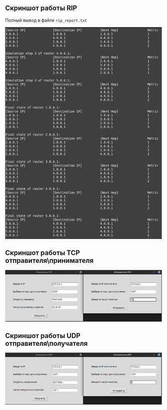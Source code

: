 ## Скриншот работы RIP
Полный вывод в файле `rip_report.txt`

![](screen_rip.png)

## Скриншот работы TCP отправителя\принимателя
![](screen_gui_tcp.png)

## Скриншот работы UDP отправителя\получателя
![](screen_gui_udp.png)